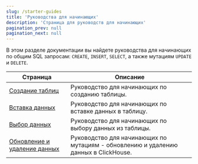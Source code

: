 ```yaml
---
slug: /starter-guides
title: 'Руководства для начинающих'
description: 'Страница для руководств для начинающих'
pagination_prev: null
pagination_next: null
---
```


В этом разделе документации вы найдете руководства для начинающих по общим SQL запросам: `CREATE`, `INSERT`, `SELECT`, а также мутациям `UPDATE` и `DELETE`.

| Страница                                                    | Описание                                                               |
|------------------------------------------------------------|------------------------------------------------------------------------|
| [Создание таблиц](../guides/creating-tables.md)            | Руководство для начинающих по созданию таблицы.                       |
| [Вставка данных](../guides/inserting-data.md)              | Руководство для начинающих по вставке данных в таблицу.               |
| [Выбор данных](../guides/writing-queries.md)               | Руководство для начинающих по выбору данных из таблицы.               |
| [Обновление и удаление данных](../guides/developer/mutations.md) | Руководство для начинающих по мутациям - обновлению и удалению данных в ClickHouse. |
